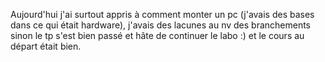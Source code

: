 Aujourd'hui j'ai surtout appris à comment monter un pc (j'avais des bases dans ce qui était hardware), j'avais des lacunes au nv des branchements sinon le tp s'est bien passé et hâte de continuer le labo :) et le cours au départ était bien.